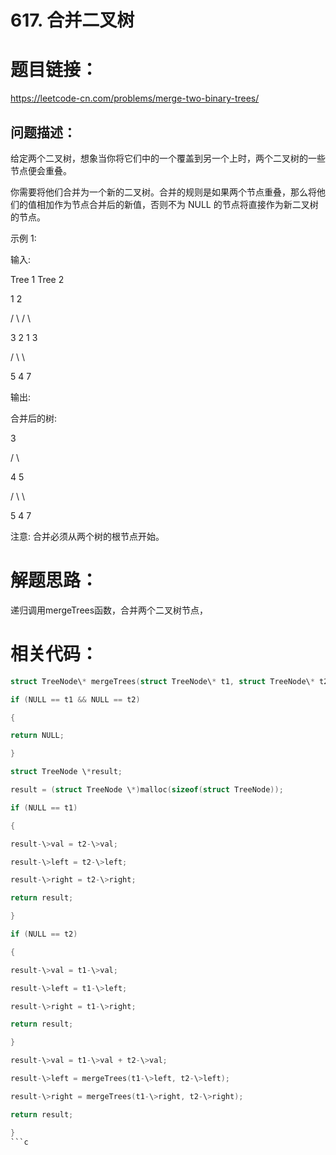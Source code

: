# 617. 合并二叉树

# 题目链接：

https://leetcode-cn.com/problems/merge-two-binary-trees/

## 问题描述：

给定两个二叉树，想象当你将它们中的一个覆盖到另一个上时，两个二叉树的一些节点便会重叠。

你需要将他们合并为一个新的二叉树。合并的规则是如果两个节点重叠，那么将他们的值相加作为节点合并后的新值，否则不为
NULL 的节点将直接作为新二叉树的节点。

示例 1:

输入:

Tree 1 Tree 2

1 2

/ \\ / \\

3 2 1 3

/ \\ \\

5 4 7

输出:

合并后的树:

3

/ \\

4 5

/ \\ \\

5 4 7

注意: 合并必须从两个树的根节点开始。

# 解题思路：

递归调用mergeTrees函数，合并两个二叉树节点，

# 相关代码：
```c
struct TreeNode\* mergeTrees(struct TreeNode\* t1, struct TreeNode\* t2) {

if (NULL == t1 && NULL == t2)

{

return NULL;

}

struct TreeNode \*result;

result = (struct TreeNode \*)malloc(sizeof(struct TreeNode));

if (NULL == t1)

{

result-\>val = t2-\>val;

result-\>left = t2-\>left;

result-\>right = t2-\>right;

return result;

}

if (NULL == t2)

{

result-\>val = t1-\>val;

result-\>left = t1-\>left;

result-\>right = t1-\>right;

return result;

}

result-\>val = t1-\>val + t2-\>val;

result-\>left = mergeTrees(t1-\>left, t2-\>left);

result-\>right = mergeTrees(t1-\>right, t2-\>right);

return result;

}
```c
